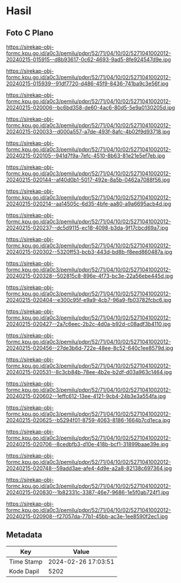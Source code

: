 # Hasil

## Foto C Plano

https://sirekap-obj-formc.kpu.go.id/a0c3/pemilu/pdpr/52/71/04/10/02/5271041002012-20240215-015915--d8b93617-0c62-4693-9ad5-8fe924547d9e.jpg

https://sirekap-obj-formc.kpu.go.id/a0c3/pemilu/pdpr/52/71/04/10/02/5271041002012-20240215-015939--91df7720-d486-45f9-8436-741ba9c3e56f.jpg

https://sirekap-obj-formc.kpu.go.id/a0c3/pemilu/pdpr/52/71/04/10/02/5271041002012-20240215-020006--bc6bd358-de60-4ac6-80d5-5e9a0130205d.jpg

https://sirekap-obj-formc.kpu.go.id/a0c3/pemilu/pdpr/52/71/04/10/02/5271041002012-20240215-020033--d000a557-a7de-493f-8afc-4b02f9d93718.jpg

https://sirekap-obj-formc.kpu.go.id/a0c3/pemilu/pdpr/52/71/04/10/02/5271041002012-20240215-020105--941d7f9a-7efc-4510-8b63-81e21e5ef7eb.jpg

https://sirekap-obj-formc.kpu.go.id/a0c3/pemilu/pdpr/52/71/04/10/02/5271041002012-20240215-020144--af40d0b1-5017-492e-8a5b-0462a7088f56.jpg

https://sirekap-obj-formc.kpu.go.id/a0c3/pemilu/pdpr/52/71/04/10/02/5271041002012-20240215-020214--aa14505c-6d35-4bfe-aa80-a9a6695acb4d.jpg

https://sirekap-obj-formc.kpu.go.id/a0c3/pemilu/pdpr/52/71/04/10/02/5271041002012-20240215-020237--dc5d9115-ec18-4098-b3da-9f17cbcd69a7.jpg

https://sirekap-obj-formc.kpu.go.id/a0c3/pemilu/pdpr/52/71/04/10/02/5271041002012-20240215-020302--5320ff53-bcb3-443d-bd8b-f8eed860487a.jpg

https://sirekap-obj-formc.kpu.go.id/a0c3/pemilu/pdpr/52/71/04/10/02/5271041002012-20240215-020328--502815c8-896e-4f73-bc3e-22a56ebe445d.jpg

https://sirekap-obj-formc.kpu.go.id/a0c3/pemilu/pdpr/52/71/04/10/02/5271041002012-20240215-020404--e300c95f-e9a9-4cb7-96a9-fb03782fcbc6.jpg

https://sirekap-obj-formc.kpu.go.id/a0c3/pemilu/pdpr/52/71/04/10/02/5271041002012-20240215-020427--2a7c6eec-2b2c-4d0a-b92d-c08adf3b4110.jpg

https://sirekap-obj-formc.kpu.go.id/a0c3/pemilu/pdpr/52/71/04/10/02/5271041002012-20240215-020456--27de3b6d-722e-48ee-8c52-640c1ee8579d.jpg

https://sirekap-obj-formc.kpu.go.id/a0c3/pemilu/pdpr/52/71/04/10/02/5271041002012-20240215-020531--8c3cb84b-78ee-4b2e-b2df-d03a963c1464.jpg

https://sirekap-obj-formc.kpu.go.id/a0c3/pemilu/pdpr/52/71/04/10/02/5271041002012-20240215-020602--1effc612-13ee-4121-9cb4-24b3e3a554fa.jpg

https://sirekap-obj-formc.kpu.go.id/a0c3/pemilu/pdpr/52/71/04/10/02/5271041002012-20240215-020625--b5294f01-8759-4063-8186-1664b7cd1eca.jpg

https://sirekap-obj-formc.kpu.go.id/a0c3/pemilu/pdpr/52/71/04/10/02/5271041002012-20240215-020706--8cedbfb3-d10e-418b-bcf1-31899baae39e.jpg

https://sirekap-obj-formc.kpu.go.id/a0c3/pemilu/pdpr/52/71/04/10/02/5271041002012-20240215-020748--59add3ae-afe4-4d9e-a2a8-82138c697364.jpg

https://sirekap-obj-formc.kpu.go.id/a0c3/pemilu/pdpr/52/71/04/10/02/5271041002012-20240215-020830--1b82331c-3387-46e7-9686-1e5f0ab724f1.jpg

https://sirekap-obj-formc.kpu.go.id/a0c3/pemilu/pdpr/52/71/04/10/02/5271041002012-20240215-020908--f27057da-77b1-45bb-ac3e-1ee8590f2ec1.jpg


## Metadata

| Key        | Value               |
| ---------- | ------------------- |
| Time Stamp | 2024-02-26 17:03:51 |
| Kode Dapil | 5202                |



